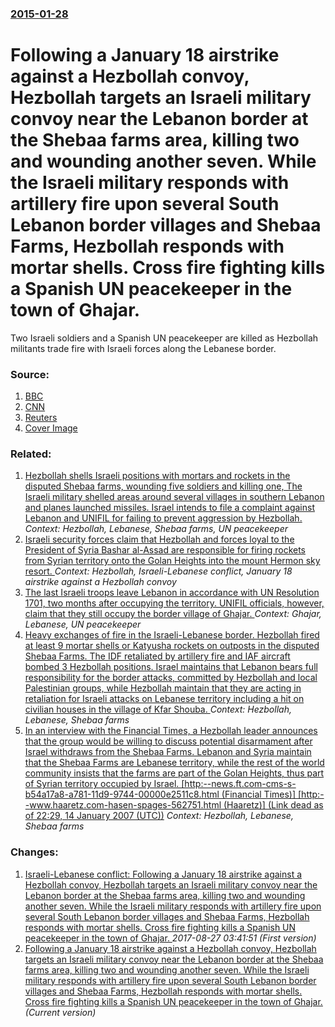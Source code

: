 ### [2015-01-28](/news/2015/01/28/index.md)

# Following a January 18 airstrike against a Hezbollah convoy, Hezbollah targets an Israeli military convoy near the Lebanon border at the Shebaa farms area, killing two and wounding another seven. While the Israeli military responds with artillery fire upon several South Lebanon border villages and Shebaa Farms, Hezbollah responds with mortar shells. Cross fire fighting kills a Spanish UN peacekeeper in the town of Ghajar. 

Two Israeli soldiers and a Spanish UN peacekeeper are killed as Hezbollah militants trade fire with Israeli forces along the Lebanese border.


### Source:

1. [BBC](http://www.bbc.com/news/world-middle-east-31015862)
2. [CNN](http://edition.cnn.com/2015/01/28/world/mideast-golan/)
3. [Reuters](http://www.reuters.com/article/2015/01/28/mideast-israel-lebanon-un-idUSL6N0V72UB20150128)
3. [Cover Image](https://ichef.bbci.co.uk/news/1024/media/images/80582000/jpg/_80582214_80582213.jpg)

### Related:

1. [ Hezbollah shells Israeli positions with mortars and rockets in the disputed Shebaa farms, wounding five soldiers and killing one, The Israeli military shelled areas around several villages in southern Lebanon and planes launched missiles. Israel intends to file a complaint against Lebanon and UNIFIL for failing to prevent aggression by Hezbollah.](/news/2005/06/29/hezbollah-shells-israeli-positions-with-mortars-and-rockets-in-the-disputed-shebaa-farms-wounding-five-soldiers-and-killing-one-the-israe.md) _Context: Hezbollah, Lebanese, Shebaa farms, UN peacekeeper_
2. [Israeli security forces claim that Hezbollah and forces loyal to the President of Syria Bashar al-Assad are responsible for firing rockets from Syrian territory onto the Golan Heights into the mount Hermon sky resort. ](/news/2015/01/27/israeli-security-forces-claim-that-hezbollah-and-forces-loyal-to-the-president-of-syria-bashar-al-assad-are-responsible-for-firing-rockets-f.md) _Context: Hezbollah, Israeli-Lebanese conflict, January 18 airstrike against a Hezbollah convoy_
3. [ The last Israeli troops leave Lebanon in accordance with UN Resolution 1701, two months after occupying the territory. UNIFIL officials, however, claim that they still occupy the border village of Ghajar. ](/news/2006/10/1/the-last-israeli-troops-leave-lebanon-in-accordance-with-un-resolution-1701-two-months-after-occupying-the-territory-unifil-officials-ho.md) _Context: Ghajar, Lebanese, UN peacekeeper_
4. [ Heavy exchanges of fire in the Israeli-Lebanese border. Hezbollah fired at least 9 mortar shells or Katyusha rockets on outposts in the disputed Shebaa Farms. The IDF retaliated by artillery fire and IAF aircraft bombed 3 Hezbollah positions. Israel maintains that Lebanon bears full responsibility for the border attacks, committed by Hezbollah and local Palestinian groups, while Hezbollah maintain that they are acting in retaliation for Israeli attacks on Lebanese territory including a hit on civilian houses in the village of Kfar Shouba. ](/news/2005/05/13/heavy-exchanges-of-fire-in-the-israeli-lebanese-border-hezbollah-fired-at-least-9-mortar-shells-or-katyusha-rockets-on-outposts-in-the-dis.md) _Context: Hezbollah, Lebanese, Shebaa farms_
5. [ In an interview with the Financial Times, a Hezbollah leader announces that the group would be willing to discuss potential disarmament after Israel withdraws from the Shebaa Farms. Lebanon and Syria maintain that the Shebaa Farms are Lebanese territory, while the rest of the world community insists that the farms are part of the Golan Heights, thus part of Syrian territory occupied by Israel. [http:--news.ft.com-cms-s-b54a17a8-a781-11d9-9744-00000e2511c8.html (Financial Times)] [http:--www.haaretz.com-hasen-spages-562751.html (Haaretz)] (Link dead as of 22:29, 14 January 2007 (UTC))](/news/2005/04/8/in-an-interview-with-the-financial-times-a-hezbollah-leader-announces-that-the-group-would-be-willing-to-discuss-potential-disarmament-aft.md) _Context: Hezbollah, Lebanese, Shebaa farms_

### Changes:

1. [Israeli-Lebanese conflict: Following a January 18 airstrike against a Hezbollah convoy, Hezbollah targets an Israeli military convoy near the Lebanon border at the Shebaa farms area, killing two and wounding another seven. While the Israeli military responds with artillery fire upon several South Lebanon border villages and Shebaa Farms, Hezbollah responds with mortar shells. Cross fire fighting kills a Spanish UN peacekeeper in the town of Ghajar. ](/news/2015/01/28/israeli-lebanese-conflict-following-a-january-18-airstrike-against-a-hezbollah-convoy-hezbollah-targets-an-israeli-military-convoy-near.md) _2017-08-27 03:41:51 (First version)_
1. [Following a January 18 airstrike against a Hezbollah convoy, Hezbollah targets an Israeli military convoy near the Lebanon border at the Shebaa farms area, killing two and wounding another seven. While the Israeli military responds with artillery fire upon several South Lebanon border villages and Shebaa Farms, Hezbollah responds with mortar shells. Cross fire fighting kills a Spanish UN peacekeeper in the town of Ghajar. ](/news/2015/01/28/following-a-january-18-airstrike-against-a-hezbollah-convoy-hezbollah-targets-an-israeli-military-convoy-near-the-lebanon-border-at-the-she.md) _(Current version)_
